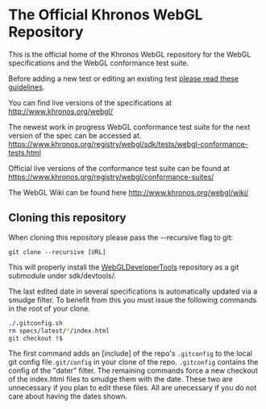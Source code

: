 # The Official Khronos WebGL Repository

This is the official home of the Khronos
WebGL repository for the WebGL specifications
and the WebGL conformance test suite.

Before adding a new test or editing an existing test
[please read these guidelines](sdk/tests/test-guidelines.md).

You can find live versions of the specifications at
http://www.khronos.org/webgl/

The newest work in progress WebGL conformance test suite
for the next version of the spec can be accessed at.
https://www.khronos.org/registry/webgl/sdk/tests/webgl-conformance-tests.html

Official live versions of the conformance test suite can be found at
https://www.khronos.org/registry/webgl/conformance-suites/

The WebGL Wiki can be found here
http://www.khronos.org/webgl/wiki/

## Cloning this repository

When cloning this repository please pass the --recursive flag to git:

    git clone --recursive [URL]

This will properly install the [WebGLDeveloperTools](https://github.com/KhronosGroup/WebGLDeveloperTools)
repository as a git submodule under sdk/devtools/.

The last edited date in several specifications is automatically updated
via a smudge filter. To benefit from this you must issue the following
commands in the root of your clone.

```bash
./.gitconfig.sh
rm specs/latest/*/index.html
git checkout !$
```

The first command adds an [include] of the repo's `.gitconfig` to the local git config file`.git/config` in your clone of the repo. `.gitconfig` contains the config of the "dater" filter. The remaining commands force a new checkout of the index.html files to smudge them with the date. These two are unnecessary if you plan to edit these files. All are unecessary if you do not care about  having the dates shown.
